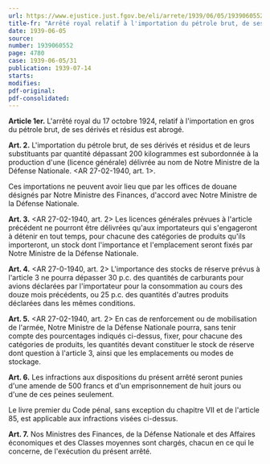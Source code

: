 ```yaml
---
url: https://www.ejustice.just.fgov.be/eli/arrete/1939/06/05/1939060552/justel
title-fr: "Arrêté royal relatif à l'importation du pétrole brut, de ses dérivés et résidus et de leurs substituants."
date: 1939-06-05
source:
number: 1939060552
page: 4780
case: 1939-06-05/31
publication: 1939-07-14
starts:
modifies:
pdf-original:
pdf-consolidated:
---
```


**Article 1er.** L'arrêté royal du 17 octobre 1924, relatif à l'importation en gros du pétrole brut, de ses dérivés et résidus est abrogé.

**Art. 2.** L'importation du pétrole brut, de ses dérivés et résidus et de leurs substituants par quantité dépassant 200 kilogrammes est subordonnée à la production d'une (licence générale) délivrée au nom de Notre Ministre de la Défense Nationale. <AR 27-02-1940, art. 1>.

Ces importations ne peuvent avoir lieu que par les offices de douane désignés par Notre Ministre des Finances, d'accord avec Notre Ministre de la Défense Nationale.

**Art. 3.** <AR 27-02-1940, art. 2> Les licences générales prévues à l'article précédent ne pourront être délivrées qu'aux importateurs qui s'engageront à détenir en tout temps, pour chacune des catégories de produits qu'ils importeront, un stock dont l'importance et l'emplacement seront fixés par Notre Ministre de la Défense Nationale.

**Art. 4.** <AR 27-0-1940, art. 2> L'importance des stocks de réserve prévus à l'article 3 ne pourra dépasser 30 p.c. des quantités de carburants pour avions déclarées par l'importateur pour la consommation au cours des douze mois précédents, ou 25 p.c. des quantités d'autres produits déclarées dans les mêmes conditions.

**Art. 5.** <AR 27-02-1940, art. 2> En cas de renforcement ou de mobilisation de l'armée, Notre Ministre de la Défense Nationale pourra, sans tenir compte des pourcentages indiqués ci-dessus, fixer, pour chacune des catégories de produits, les quantités devant constituer le stock de réserve dont question à l'article 3, ainsi que les emplacements ou modes de stockage.

**Art. 6.** Les infractions aux dispositions du présent arrêté seront punies d'une amende de 500 francs et d'un emprisonnement de huit jours ou d'une de ces peines seulement.

Le livre premier du Code pénal, sans exception du chapitre VII et de l'article 85, est applicable aux infractions visées ci-dessus.

**Art. 7.** Nos Ministres des Finances, de la Défense Nationale et des Affaires économiques et des Classes moyennes sont chargés, chacun en ce qui le concerne, de l'exécution du présent arrêté.
